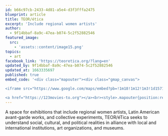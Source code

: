 ```yaml
---
id: b66c97cb-2433-4d81-a5e4-d3f3fffa2475
blueprint: article
title: TEOR/ética
excerpt: 'Include regional women artists'
author:
  - 9f14bbaf-8a9c-47ea-b074-5c2f52882546
featured_image:
  src:
    - 'assets::content/image15.png'
topics:
  - art
facebook_link: 'https://teoretica.org/?lang=en'
updated_by: 9f14bbaf-8a9c-47ea-b074-5c2f52882546
updated_at: 1663335697
published: true
embed_code: '<div class="mapouter"><div class="gmap_canvas">

<iframe src="https://www.google.com/maps/embed?pb=!1m18!1m12!1m3!1d15719.79715924246!2d-84.08343181610216!3d9.93817748685282!2m3!1f0!2f0!3f0!3m2!1i1024!2i768!4f13.1!3m3!1m2!1s0x8fa0e3621cd769e9%3A0x7ca4e1b365107faa!2sLado%20V%20Teoretica!5e0!3m2!1ses!2sus!4v1663954603527!5m2!1ses!2sus" width="400" height="300" style="border:0;" allowfullscreen="" loading="lazy" referrerpolicy="no-referrer-when-downgrade"></iframe>

<a href="https://123movies-to.org"></a><br><style>.mapouter{position:relative;text-align:right;height:500px;width:1200px;}</style><style>.gmap_canvas {overflow:hidden;background:none!important;height:500px;width:1200px;}</style></div></div>'
---
```

A space for exhibitions that include regional women artists, Latin American avant-garde works, and collective experiments, TEOR/éTica seeks to understand social, cultural, and political realities in alliance with local and international institutions, art organizations, and museums.